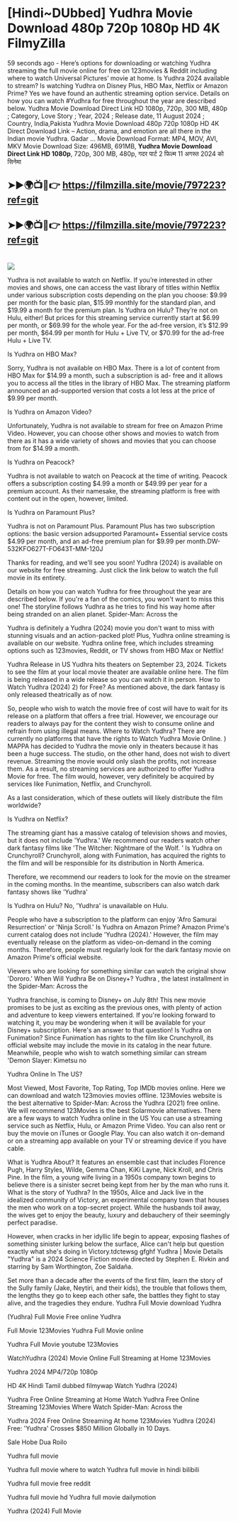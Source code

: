 # [Hindi~DUbbed] Yudhra Movie Download 480p 720p 1080p HD 4K FilmyZilla


59 seconds ago - Here’s options for downloading or watching Yudhra streaming the full movie online for free on 123movies & Reddit including where to watch Universal Pictures’ movie at home. Is Yudhra 2024 available to stream? Is watching Yudhra on Disney Plus, HBO Max, Netflix or Amazon Prime? Yes we have found an authentic streaming option service. Details on how you can watch #Yudhra for free throughout the year are described below. Yudhra Movie Download Direct Link HD 1080p, 720p, 300 MB, 480p ; Category, Love Story ; Year, 2024 ; Release date, 11 August 2024 ; Country, India,Pakista Yudhra Movie Download 480p 720p 1080p HD 4K Direct Download Link – Action, drama, and emotion are all there in the Indian movie Yudhra. Gadar ...
Movie Download Format: MP4, MOV, AVI, MKV
Movie Download Size: 496MB, 691MB, **Yudhra Movie Download Direct Link HD 1080p**, 720p, 300 MB, 480p, गदर पार्ट 2 फिल्म 11 अगस्त 2024 को सिनेमा

## ➤►🌍📺📱👉   https://filmzilla.site/movie/797223?ref=git

## ➤►🌍📺📱👉   https://filmzilla.site/movie/797223?ref=git

#

<img src="https://image.tmdb.org/t/p/w780//dHlLIX5ucVHoaEcsqwctd5HuJuT.jpg" />

Yudhra is not available to watch on Netflix. If you’re interested in other movies and shows, one can access the vast library of titles within Netflix under various subscription costs depending on the plan you choose: $9.99 per month for the basic plan, $15.99 monthly for the standard plan, and $19.99 a month for the premium plan. Is Yudhra on Hulu? They’re not on Hulu, either! But prices for this streaming service currently start at $6.99 per month, or $69.99 for the whole year. For the ad-free version, it’s $12.99 per month, $64.99 per month for Hulu + Live TV, or $70.99 for the ad-free Hulu + Live TV.

Is Yudhra on HBO Max?

Sorry, Yudhra is not available on HBO Max. There is a lot of content from HBO Max for $14.99 a month, such a subscription is ad- free and it allows you to access all the titles in the library of HBO Max. The streaming platform announced an ad-supported version that costs a lot less at the price of $9.99 per month.

Is Yudhra on Amazon Video?

Unfortunately, Yudhra is not available to stream for free on Amazon Prime Video. However, you can choose other shows and movies to watch from there as it has a wide variety of shows and movies that you can choose from for $14.99 a month.

Is Yudhra on Peacock?

Yudhra is not available to watch on Peacock at the time of writing. Peacock offers a subscription costing $4.99 a month or $49.99 per year for a premium account. As their namesake, the streaming platform is free with content out in the open, however, limited.

Is Yudhra on Paramount Plus?

Yudhra is not on Paramount Plus. Paramount Plus has two subscription options: the basic version adsupported Paramount+ Essential service costs $4.99 per month, and an ad-free premium plan for $9.99 per month.DW-532KFO627T-FO643T-MM-120J

Thanks for reading, and we'll see you soon! Yudhra (2024) is available on our website for free streaming. Just click the link below to watch the full movie in its entirety.

Details on how you can watch Yudhra for free throughout the year are described below. If you're a fan of the comics, you won't want to miss this one! The storyline follows Yudhra as he tries to find his way home after being stranded on an alien planet. Spider-Man: Across the

Yudhra is definitely a Yudhra (2024) movie you don't want to miss with stunning visuals and an action-packed plot! Plus, Yudhra online streaming is available on our website. Yudhra online free, which includes streaming options such as 123movies, Reddit, or TV shows from HBO Max or Netflix!

Yudhra Release in US Yudhra hits theaters on September 23, 2024. Tickets to see the film at your local movie theater are available online here. The film is being released in a wide release so you can watch it in person. How to Watch Yudhra (2024) 2) for Free? As mentioned above, the dark fantasy is only released theatrically as of now.

So, people who wish to watch the movie free of cost will have to wait for its release on a platform that offers a free trial. However, we encourage our readers to always pay for the content they wish to consume online and refrain from using illegal means. Where to Watch Yudhra? There are currently no platforms that have the rights to Watch Yudhra Movie Online. ) MAPPA has decided to Yudhra the movie only in theaters because it has been a huge success. The studio, on the other hand, does not wish to divert revenue. Streaming the movie would only slash the profits, not increase them. As a result, no streaming services are authorized to offer Yudhra Movie for free. The film would, however, very definitely be acquired by services like Funimation, Netflix, and Crunchyroll.

As a last consideration, which of these outlets will likely distribute the film worldwide?

Is Yudhra on Netflix?

The streaming giant has a massive catalog of television shows and movies, but it does not include 'Yudhra.' We recommend our readers watch other dark fantasy films like 'The Witcher: Nightmare of the Wolf. ' Is Yudhra on Crunchyroll? Crunchyroll, along with Funimation, has acquired the rights to the film and will be responsible for its distribution in North America.

Therefore, we recommend our readers to look for the movie on the streamer in the coming months. In the meantime, subscribers can also watch dark fantasy shows like 'Yudhra'

Is Yudhra on Hulu? No, 'Yudhra' is unavailable on Hulu.

People who have a subscription to the platform can enjoy 'Afro Samurai Resurrection' or 'Ninja Scroll.' Is Yudhra on Amazon Prime? Amazon Prime's current catalog does not include 'Yudhra (2024).' However, the film may eventually release on the platform as video-on-demand in the coming months. Therefore, people must regularly look for the dark fantasy movie on Amazon Prime's official website.

Viewers who are looking for something similar can watch the original show 'Dororo.' When Will Yudhra Be on Disney+? Yudhra , the latest installment in the Spider-Man: Across the

Yudhra franchise, is coming to Disney+ on July 8th! This new movie promises to be just as exciting as the previous ones, with plenty of action and adventure to keep viewers entertained. If you're looking forward to watching it, you may be wondering when it will be available for your Disney+ subscription. Here's an answer to that question! Is Yudhra on Funimation? Since Funimation has rights to the film like Crunchyroll, its official website may include the movie in its catalog in the near future. Meanwhile, people who wish to watch something similar can stream 'Demon Slayer: Kimetsu no

Yudhra Online In The US?

Most Viewed, Most Favorite, Top Rating, Top IMDb movies online. Here we can download and watch 123movies movies offline. 123Movies website is the best alternative to Spider-Man: Across the Yudhra (2021) free online. We will recommend 123Movies is the best Solarmovie alternatives. There are a few ways to watch Yudhra online in the US You can use a streaming service such as Netflix, Hulu, or Amazon Prime Video. You can also rent or buy the movie on iTunes or Google Play. You can also watch it on-demand or on a streaming app available on your TV or streaming device if you have cable.

What is Yudhra About? It features an ensemble cast that includes Florence Pugh, Harry Styles, Wilde, Gemma Chan, KiKi Layne, Nick Kroll, and Chris Pine. In the film, a young wife living in a 1950s company town begins to believe there is a sinister secret being kept from her by the man who runs it. What is the story of Yudhra? In the 1950s, Alice and Jack live in the idealized community of Victory, an experimental company town that houses the men who work on a top-secret project. While the husbands toil away, the wives get to enjoy the beauty, luxury and debauchery of their seemingly perfect paradise.

However, when cracks in her idyllic life begin to appear, exposing flashes of something sinister lurking below the surface, Alice can't help but question exactly what she's doing in Victory.tdctewsg gfghf Yudhra | Movie Details "Yudhra" is a 2024 Science Fiction movie directed by Stephen E. Rivkin and starring by Sam Worthington, Zoe Saldaña.

Set more than a decade after the events of the first film, learn the story of the Sully family (Jake, Neytiri, and their kids), the trouble that follows them, the lengths they go to keep each other safe, the battles they fight to stay alive, and the tragedies they endure. Yudhra Full Movie download Yudhra

(Yudhra) Full Movie Free online Yudhra

Full Movie 123Movies Yudhra Full Movie online

Yudhra Full Movie youtube 123Movies

WatchYudhra (2024) Movie Online Full Streaming at Home 123Movies

Yudhra 2024 MP4/720p 1080p

HD 4K Hindi Tamil dubbed filmywap Watch Yudhra (2024)

Yudhra Free Online Streaming at Home Watch Yudhra Free Online Streaming 123Movies Where Watch Spider-Man: Across the

Yudhra 2024 Free Online Streaming At home 123Movies Yudhra (2024) Free: 'Yudhra' Crosses $850 Million Globally in 10 Days.

Sale Hobe Dua Roilo

Yudhra full movie

Yudhra full movie where to watch Yudhra full movie in hindi bilibili

Yudhra full movie free reddit

Yudhra full movie hd Yudhra full movie dailymotion

Yudhra (2024) Full Movie